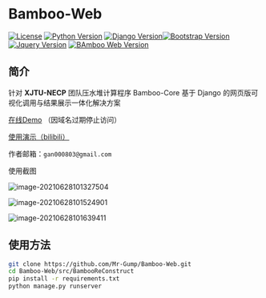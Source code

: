 # Bamboo-Web

[![License](https://img.shields.io/badge/License-Apache2-red.svg)](#) [![Python Version](https://img.shields.io/badge/python-3.7+-blue.svg)](#) [![Django Version](https://img.shields.io/badge/Django-3.2+-blue.svg)](#)[![Bootstrap Version](https://img.shields.io/badge/Bootstrap-4.6+-blue.svg)](#) [![Jquery Version](https://img.shields.io/badge/JQuery-1.3+-blue.svg)](#) [![BAmboo Web Version](https://img.shields.io/badge/Bamboo_Web-v2.0-blue.svg)](#)

## 简介

针对 **XJTU-NECP** 团队压水堆计算程序 Bamboo-Core 基于 Django 的网页版可视化调用与结果展示一体化解决方案

[在线Demo](http://live.mrgump.org:8888) （因域名过期停止访问）

[使用演示（bilibili）](https://www.bilibili.com/video/BV1cq4y1j7RV/)

作者邮箱：`gan000803@gmail.com`

使用截图

![image-20210628101327504](https://gitee.com/Mr-Gump/images/raw/master/imgs/image-20210628101327504.png)

![image-20210628101524901](https://gitee.com/Mr-Gump/images/raw/master/imgs/image-20210628101524901.png)

![image-20210628101639411](https://gitee.com/Mr-Gump/images/raw/master/imgs/image-20210628101639411.png)

## 使用方法

```bash
git clone https://github.com/Mr-Gump/Bamboo-Web.git
cd Bamboo-Web/src/BambooReConstruct
pip install -r requirements.txt
python manage.py runserver
```



